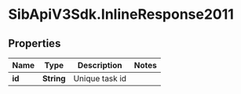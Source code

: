 # SibApiV3Sdk.InlineResponse2011

## Properties
Name | Type | Description | Notes
------------ | ------------- | ------------- | -------------
**id** | **String** | Unique task id | 


